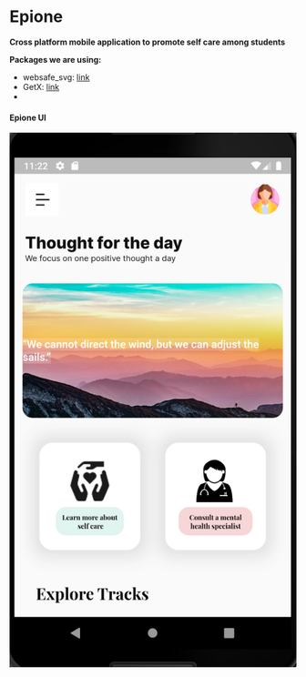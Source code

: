 # Epione
**Cross platform mobile application to promote self care among students**

**Packages we are using:**

- websafe_svg: [link](https://pub.dev/packages/websafe_svg)
- GetX: [link](https://pub.dev/packages/get)
-

#### Epione UI

<!-- ![Preview](/gif.gif) -->

![App UI](/ui.PNG)
